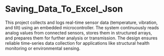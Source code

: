 # Saving_Data_To_Excel_Json
This project collects and logs real-time sensor data (temperature, vibration, and tilt) using an embedded microcontroller. The system continuously reads analog values from connected sensors, stores them in structured arrays, and prepares them for further analysis or transmission. The design ensures reliable time-series data collection for applications like structural health monitoring or environmental sensing.
